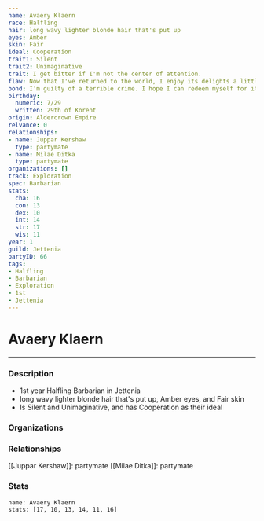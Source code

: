 ```yaml
---
name: Avaery Klaern
race: Halfling
hair: long wavy lighter blonde hair that's put up
eyes: Amber
skin: Fair
ideal: Cooperation
trait1: Silent
trait2: Unimaginative
trait: I get bitter if I'm not the center of attention.
flaw: Now that I've returned to the world, I enjoy its delights a little too much.
bond: I'm guilty of a terrible crime. I hope I can redeem myself for it.
birthday:
  numeric: 7/29
  written: 29th of Korent
origin: Aldercrown Empire
relvance: 0
relationships:
- name: Juppar Kershaw
  type: partymate
- name: Milae Ditka
  type: partymate
organizations: []
track: Exploration
spec: Barbarian
stats:
  cha: 16
  con: 13
  dex: 10
  int: 14
  str: 17
  wis: 11
year: 1
guild: Jettenia
partyID: 66
tags:
- Halfling
- Barbarian
- Exploration
- 1st
- Jettenia
---
```

# Avaery Klaern
---
### Description
- 1st year Halfling Barbarian in Jettenia
- long wavy lighter blonde hair that's put up, Amber eyes, and Fair skin
- Is Silent and Unimaginative, and has Cooperation as their ideal

### Organizations
### Relationships
[[Juppar Kershaw]]: partymate
[[Milae Ditka]]: partymate
### Stats
```statblock
name: Avaery Klaern
stats: [17, 10, 13, 14, 11, 16]
```